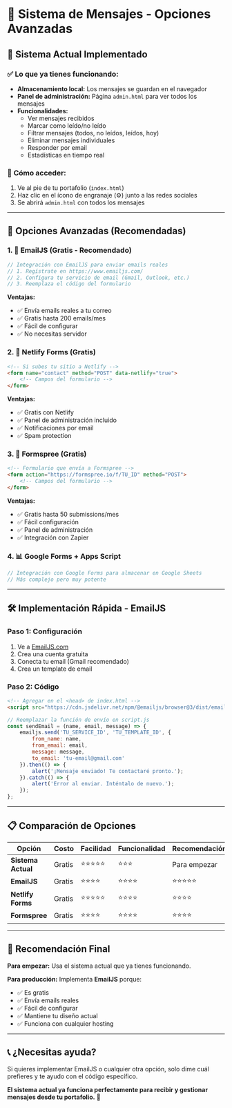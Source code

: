 # 📧 Sistema de Mensajes - Opciones Avanzadas

## 🎯 **Sistema Actual Implementado**

### ✅ **Lo que ya tienes funcionando:**
- **Almacenamiento local:** Los mensajes se guardan en el navegador
- **Panel de administración:** Página `admin.html` para ver todos los mensajes
- **Funcionalidades:**
  - Ver mensajes recibidos
  - Marcar como leído/no leído
  - Filtrar mensajes (todos, no leídos, leídos, hoy)
  - Eliminar mensajes individuales
  - Responder por email
  - Estadísticas en tiempo real

### 🔗 **Cómo acceder:**
1. Ve al pie de tu portafolio (`index.html`)
2. Haz clic en el ícono de engranaje (⚙️) junto a las redes sociales
3. Se abrirá `admin.html` con todos los mensajes

---

## 🚀 **Opciones Avanzadas (Recomendadas)**

### **1. 📧 EmailJS (Gratis - Recomendado)**
```javascript
// Integración con EmailJS para enviar emails reales
// 1. Regístrate en https://www.emailjs.com/
// 2. Configura tu servicio de email (Gmail, Outlook, etc.)
// 3. Reemplaza el código del formulario
```

**Ventajas:**
- ✅ Envía emails reales a tu correo
- ✅ Gratis hasta 200 emails/mes
- ✅ Fácil de configurar
- ✅ No necesitas servidor

### **2. 📱 Netlify Forms (Gratis)**
```html
<!-- Si subes tu sitio a Netlify -->
<form name="contact" method="POST" data-netlify="true">
    <!-- Campos del formulario -->
</form>
```

**Ventajas:**
- ✅ Gratis con Netlify
- ✅ Panel de administración incluido
- ✅ Notificaciones por email
- ✅ Spam protection

### **3. 🔧 Formspree (Gratis)**
```html
<!-- Formulario que envía a Formspree -->
<form action="https://formspree.io/f/TU_ID" method="POST">
    <!-- Campos del formulario -->
</form>
```

**Ventajas:**
- ✅ Gratis hasta 50 submissions/mes
- ✅ Fácil configuración
- ✅ Panel de administración
- ✅ Integración con Zapier

### **4. 📊 Google Forms + Apps Script**
```javascript
// Integración con Google Forms para almacenar en Google Sheets
// Más complejo pero muy potente
```

---

## 🛠️ **Implementación Rápida - EmailJS**

### **Paso 1: Configuración**
1. Ve a [EmailJS.com](https://www.emailjs.com/)
2. Crea una cuenta gratuita
3. Conecta tu email (Gmail recomendado)
4. Crea un template de email

### **Paso 2: Código**
```html
<!-- Agregar en el <head> de index.html -->
<script src="https://cdn.jsdelivr.net/npm/@emailjs/browser@3/dist/email.min.js"></script>
```

```javascript
// Reemplazar la función de envío en script.js
const sendEmail = (name, email, message) => {
    emailjs.send('TU_SERVICE_ID', 'TU_TEMPLATE_ID', {
        from_name: name,
        from_email: email,
        message: message,
        to_email: 'tu-email@gmail.com'
    }).then(() => {
        alert('¡Mensaje enviado! Te contactaré pronto.');
    }).catch(() => {
        alert('Error al enviar. Inténtalo de nuevo.');
    });
};
```

---

## 📋 **Comparación de Opciones**

| Opción | Costo | Facilidad | Funcionalidad | Recomendación |
|--------|-------|-----------|---------------|---------------|
| **Sistema Actual** | Gratis | ⭐⭐⭐⭐⭐ | ⭐⭐⭐ | Para empezar |
| **EmailJS** | Gratis | ⭐⭐⭐⭐ | ⭐⭐⭐⭐ | ⭐⭐⭐⭐⭐ |
| **Netlify Forms** | Gratis | ⭐⭐⭐⭐⭐ | ⭐⭐⭐⭐ | ⭐⭐⭐⭐ |
| **Formspree** | Gratis | ⭐⭐⭐⭐ | ⭐⭐⭐⭐ | ⭐⭐⭐⭐ |

---

## 🎯 **Recomendación Final**

**Para empezar:** Usa el sistema actual que ya tienes funcionando.

**Para producción:** Implementa **EmailJS** porque:
- ✅ Es gratis
- ✅ Envía emails reales
- ✅ Fácil de configurar
- ✅ Mantiene tu diseño actual
- ✅ Funciona con cualquier hosting

---

## 📞 **¿Necesitas ayuda?**

Si quieres implementar EmailJS o cualquier otra opción, solo dime cuál prefieres y te ayudo con el código específico.

**El sistema actual ya funciona perfectamente para recibir y gestionar mensajes desde tu portafolio.** 🎉
